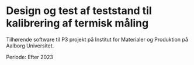 # Design og test af teststand til kalibrering af termisk måling

Tilhørende software til P3 projekt på Institut for Materialer og Produktion på Aalborg Universitet. 

Periode: Efter 2023
